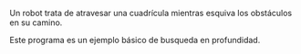 Un robot trata de atravesar una cuadrícula mientras esquiva los obstáculos en su camino.

Este programa es un ejemplo básico de busqueda en profundidad.

